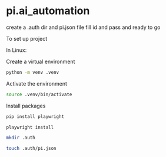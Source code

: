 # pi.ai_automation

create a .auth dir and pi.json file fill id and pass and ready to go

To set up project

In Linux:

Create a virtual environment 
```bash
python -m venv .venv
```
Activate the environment 
```bash
source .venv/bin/activate
```
Install packages
```bash
pip install playwright
```
```bash
playwright install
```
```bash
mkdir .auth
```
```bash
touch .auth/pi.json
```


